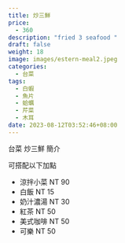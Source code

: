 ```yaml
---
title: 炒三鮮
price:
  - 360
description: "fried 3 seafood "
draft: false
weight: 18
image: images/estern-meal2.jpeg
categories:
  - 台菜
tags:
  - 白蝦
  - 魚片
  - 蛤蠣
  - 芹菜
  - 木耳
date: 2023-08-12T03:52:46+08:00
---
```


台菜 炒三鮮 簡介

可搭配以下加點

- 涼拌小菜  NT 90
- 白飯 NT 15
- 奶汁濃湯 NT 30
- 紅茶  NT 50
- 美式咖啡 NT 50
- 可樂 NT 50
